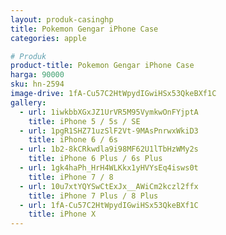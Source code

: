 ```yaml
---
layout: produk-casinghp
title: Pokemon Gengar iPhone Case
categories: apple

# Produk
product-title: Pokemon Gengar iPhone Case
harga: 90000
sku: hn-2594
image-drive: 1fA-Cu57C2HtWpydIGwiHSx53QkeBXf1C
gallery:
  - url: 1iwkbbXGxJZ1UrVR5M95VymkwOnFYjptA
    title: iPhone 5 / 5s / SE
  - url: 1pgR1SHZ71uzSlF2Vt-9MAsPnrwxWkiD3
    title: iPhone 6 / 6s
  - url: 1b2-8kCRkwdla9i98MF62U1lTbHzWMy2s
    title: iPhone 6 Plus / 6s Plus
  - url: 1gk4haPh_HrH4WLKkx1yHVYsEq4isws0t
    title: iPhone 7 / 8
  - url: 10u7xtYQYSwCtExJx__AWiCm2kczl2ffx
    title: iPhone 7 Plus / 8 Plus
  - url: 1fA-Cu57C2HtWpydIGwiHSx53QkeBXf1C
    title: iPhone X
---
```

